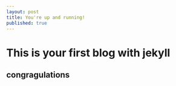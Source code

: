 ```yaml
---
layout: post
title: You're up and running!
published: true
---
```

# This is your first blog with jekyll 

## congragulations

